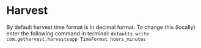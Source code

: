 # Harvest

By default harvest time format is in decimal format. To change this (locally) enter the following command in terminal: 
```defaults write com.getharvest.harvestxapp TimeFormat hours_minutes```
